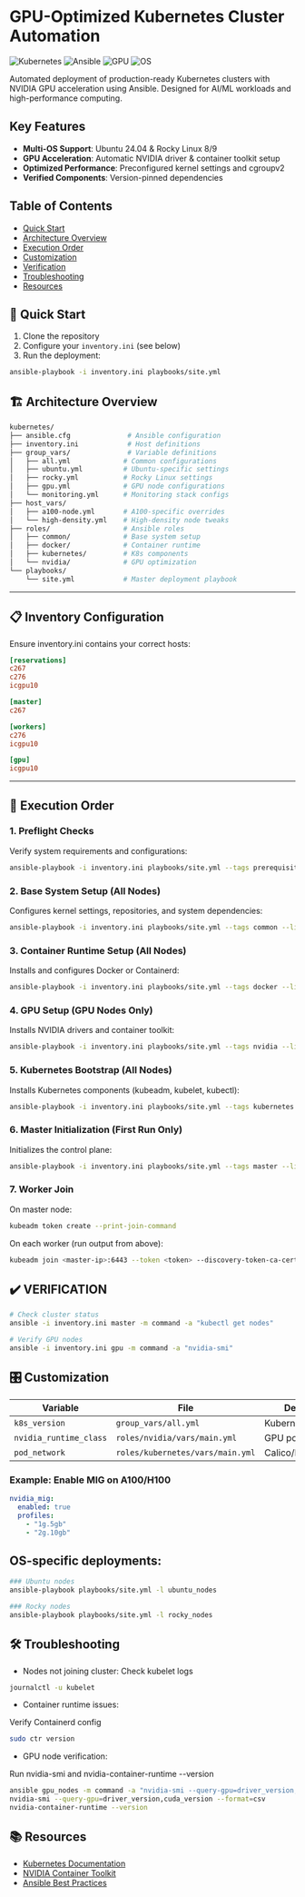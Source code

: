 # GPU-Optimized Kubernetes Cluster Automation

![Kubernetes](https://img.shields.io/badge/Kubernetes-1.28-blue) 
![Ansible](https://img.shields.io/badge/Ansible-2.12+-red) 
![GPU](https://img.shields.io/badge/NVIDIA-GPU%20Ready-green)
![OS](https://img.shields.io/badge/OS-Ubuntu%2024.04%20%7C%20Rocky%209-success)

Automated deployment of production-ready Kubernetes clusters with NVIDIA GPU acceleration using Ansible. Designed for AI/ML workloads and high-performance computing.

## Key Features
- **Multi-OS Support**: Ubuntu 24.04 & Rocky Linux 8/9
- **GPU Acceleration**: Automatic NVIDIA driver & container toolkit setup
- **Optimized Performance**: Preconfigured kernel settings and cgroupv2
- **Verified Components**: Version-pinned dependencies

## Table of Contents
- [Quick Start](#-quick-start)
- [Architecture Overview](#-architecture-overview)
- [Execution Order](#-execution-order)
- [Customization](#%EF%B8%8F-customization)
- [Verification](#-verification)
- [Troubleshooting](#-troubleshooting)
- [Resources](#-resources)

## 🚀 Quick Start
1. Clone the repository
2. Configure your `inventory.ini` (see below)
3. Run the deployment:
```bash
ansible-playbook -i inventory.ini playbooks/site.yml
```

## 🏗️ Architecture Overview

```bash
kubernetes/
├── ansible.cfg              # Ansible configuration
├── inventory.ini            # Host definitions
├── group_vars/              # Variable definitions
│   ├── all.yml             # Common configurations
│   ├── ubuntu.yml          # Ubuntu-specific settings
│   ├── rocky.yml           # Rocky Linux settings
│   ├── gpu.yml             # GPU node configurations
│   └── monitoring.yml      # Monitoring stack configs
├── host_vars/
│   ├── a100-node.yml       # A100-specific overrides
│   └── high-density.yml    # High-density node tweaks
├── roles/                  # Ansible roles
│   ├── common/             # Base system setup
│   ├── docker/             # Container runtime
│   ├── kubernetes/         # K8s components
│   └── nvidia/             # GPU optimization
└── playbooks/
    └── site.yml            # Master deployment playbook
```    
---

## 📋 Inventory Configuration

Ensure inventory.ini contains your correct hosts:

 ```ini
[reservations]
c267
c276
icgpu10

[master]
c267

[workers]
c276
icgpu10

[gpu]
icgpu10
```
---


## 🔄 Execution Order

### 1. Preflight Checks

Verify system requirements and configurations:

```bash
ansible-playbook -i inventory.ini playbooks/site.yml --tags prerequisites --check
```

### 2. Base System Setup (All Nodes)
Configures kernel settings, repositories, and system dependencies:

```bash
ansible-playbook -i inventory.ini playbooks/site.yml --tags common --limit reservations
```

### 3. Container Runtime Setup (All Nodes)

Installs and configures Docker or Containerd:

```bash
ansible-playbook -i inventory.ini playbooks/site.yml --tags docker --limit reservations
```

### 4. GPU Setup (GPU Nodes Only)
Installs NVIDIA drivers and container toolkit:

```bash
ansible-playbook -i inventory.ini playbooks/site.yml --tags nvidia --limit gpu
```

### 5. Kubernetes Bootstrap (All Nodes)

Installs Kubernetes components (kubeadm, kubelet, kubectl):
```bash
ansible-playbook -i inventory.ini playbooks/site.yml --tags kubernetes --limit reservations
```

### 6. Master Initialization (First Run Only)
Initializes the control plane:

```bash
ansible-playbook -i inventory.ini playbooks/site.yml --tags master --limit master
```

### 7. Worker Join

On master node:
```bash
kubeadm token create --print-join-command
```

On each worker (run output from above):
```bash
kubeadm join <master-ip>:6443 --token <token> --discovery-token-ca-cert-hash <hash>
```

## ✔️ VERIFICATION

```bash
# Check cluster status
ansible -i inventory.ini master -m command -a "kubectl get nodes"

# Verify GPU nodes
ansible -i inventory.ini gpu -m command -a "nvidia-smi"
```

## 🎛️ Customization

| Variable | File | Description | Default |
|----------|------|-------------| --------|
| `k8s_version` | `group_vars/all.yml` | Kubernetes version | 1.28 |
| `nvidia_runtime_class` | `roles/nvidia/vars/main.yml` | GPU pod scheduling | nvidia | 
| `pod_network` | `roles/kubernetes/vars/main.yml` | Calico/Flannel/Cilium | calico |

### Example: Enable MIG on A100/H100

```yaml
nvidia_mig:
  enabled: true
  profiles:
    - "1g.5gb"
    - "2g.10gb"
```

## OS-specific deployments:

```bash
### Ubuntu nodes
ansible-playbook playbooks/site.yml -l ubuntu_nodes

### Rocky nodes
ansible-playbook playbooks/site.yml -l rocky_nodes
````

## 🛠 Troubleshooting

* Nodes not joining cluster:
Check kubelet logs

```bash
journalctl -u kubelet
```

* Container runtime issues:

Verify Containerd config

```bash
sudo ctr version
```

* GPU node verification:

Run nvidia-smi and nvidia-container-runtime --version

```bash
ansible gpu_nodes -m command -a "nvidia-smi --query-gpu=driver_version,cuda_version --format=csv"   
nvidia-smi --query-gpu=driver_version,cuda_version --format=csv
nvidia-container-runtime --version
```

## 📚 Resources

- [Kubernetes Documentation](https://kubernetes.io/docs/)
- [NVIDIA Container Toolkit](https://docs.nvidia.com/datacenter/cloud-native/container-toolkit/overview.html)
- [Ansible Best Practices](https://docs.ansible.com/ansible/latest/user_guide/playbooks_best_practices.html)